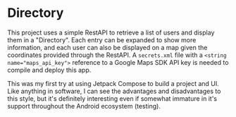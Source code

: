 # Directory

This project uses a simple RestAPI to retrieve a list of users and display them in a "Directory". Each
entry can be expanded to show more information, and each user can also be displayed on a map given
the coordinates provided through the RestAPI. A `secrets.xml` file with a `<string name="maps_api_key">`
reference to a Google Maps SDK API key is needed to compile and deploy this app.

This was my first try at using Jetpack Compose to build a project and UI. Like anything in software, I can 
see the advantages and disadvantages to this style, but it's definitely interesting even if somewhat
immature in it's support throughout the Android ecosystem (testing).
